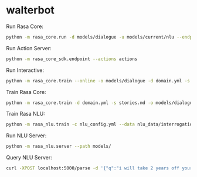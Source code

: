 # walterbot

Run Rasa Core:
```bash
python -m rasa_core.run -d models/dialogue -u models/current/nlu --endpoints endpoints.yml
```

Run Action Server:
```bash
python -m rasa_core_sdk.endpoint --actions actions
```

Run Interactive:
```bash
python -m rasa_core.train --online -o models/dialogue -d domain.yml -s stories.md --endpoints endpoints.yml
```

Train Rasa Core:
```bash
python -m rasa_core.train -d domain.yml -s stories.md -o models/dialogue
```

Train Rasa NLU:
```bash
python -m rasa_nlu.train -c nlu_config.yml --data nlu_data/interrogation.md -o models --fixed_model_name nlu --project current --verbose
```

Run NLU Server:
```bash
python -m rasa_nlu.server --path models/
```

Query NLU Server:
```bash
curl -XPOST localhost:5000/parse -d '{"q":"i will take 2 years off your sentence", "project": "current", "model": "nlu"}'
```

